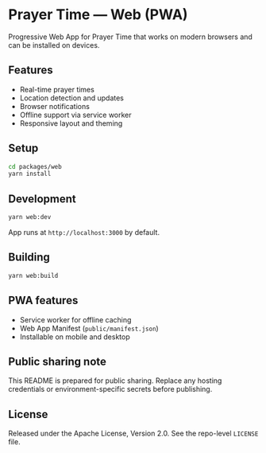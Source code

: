 # Prayer Time — Web (PWA)

Progressive Web App for Prayer Time that works on modern browsers and can be installed on devices.

## Features

- Real-time prayer times
- Location detection and updates
- Browser notifications
- Offline support via service worker
- Responsive layout and theming

## Setup

```bash
cd packages/web
yarn install
```

## Development

```bash
yarn web:dev
```

App runs at `http://localhost:3000` by default.

## Building

```bash
yarn web:build
```

## PWA features

- Service worker for offline caching
- Web App Manifest (`public/manifest.json`)
- Installable on mobile and desktop

## Public sharing note

This README is prepared for public sharing. Replace any hosting credentials or environment-specific
secrets before publishing.

## License

Released under the Apache License, Version 2.0. See the repo-level `LICENSE` file.
